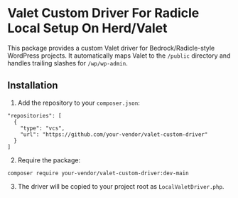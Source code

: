 # Valet Custom Driver For Radicle Local Setup On Herd/Valet

This package provides a custom Valet driver for Bedrock/Radicle-style WordPress projects. It automatically maps Valet to the `/public` directory and handles trailing slashes for `/wp/wp-admin`.

## Installation

1. Add the repository to your `composer.json`:

```
"repositories": [
  {
    "type": "vcs",
    "url": "https://github.com/your-vendor/valet-custom-driver"
  }
]
```

2. Require the package:

```
composer require your-vendor/valet-custom-driver:dev-main
```

3. The driver will be copied to your project root as `LocalValetDriver.php`.
